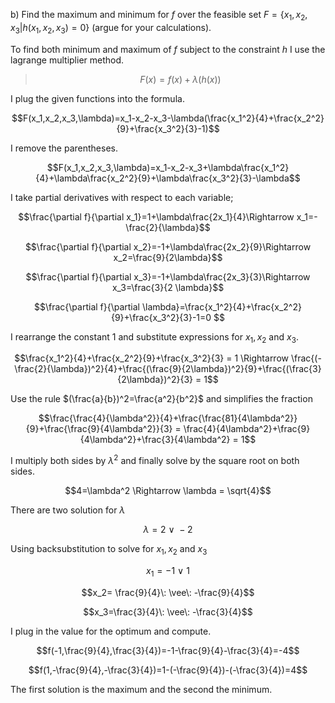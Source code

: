b) Find the maximum and minimum for $f$ over the feasible set $F=\{x_1,x_2,x_3|h(x_1,x_2,x_3)=0\}$ (argue for your calculations).

To find both minimum and maximum of $f$ subject to the constraint $h$ I use the lagrange multiplier method. 

> $$F(x)=f(x)+\lambda(h(x))$$

I plug the given functions into the formula.

$$F(x_1,x_2,x_3,\lambda)=x_1-x_2-x_3-\lambda(\frac{x_1^2}{4}+\frac{x_2^2}{9}+\frac{x_3^2}{3}-1)$$

I remove the parentheses.

$$F(x_1,x_2,x_3,\lambda)=x_1-x_2-x_3+\lambda\frac{x_1^2}{4}+\lambda\frac{x_2^2}{9}+\lambda\frac{x_3^2}{3}-\lambda$$ 

I take partial derivatives with respect to each variable;

$$\frac{\partial f}{\partial x_1}=1+\lambda\frac{2x_1}{4}\Rightarrow x_1=-\frac{2}{\lambda}$$

$$\frac{\partial f}{\partial x_2}=-1+\lambda\frac{2x_2}{9}\Rightarrow x_2=\frac{9}{2\lambda}$$

$$\frac{\partial f}{\partial x_3}=-1+\lambda\frac{2x_3}{3}\Rightarrow x_3=\frac{3}{2 \lambda}$$

$$\frac{\partial f}{\partial \lambda}=\frac{x_1^2}{4}+\frac{x_2^2}{9}+\frac{x_3^2}{3}-1=0 $$

I rearrange the constant $1$ and substitute expressions for $x_1, x_2$ and $x_3$.

$$\frac{x_1^2}{4}+\frac{x_2^2}{9}+\frac{x_3^2}{3} = 1 \Rightarrow \frac{(-\frac{2}{\lambda})^2}{4}+\frac{(\frac{9}{2\lambda})^2}{9}+\frac{(\frac{3}{2\lambda})^2}{3} = 1$$

Use the rule $(\frac{a}{b})^2=\frac{a^2}{b^2}$ and simplifies the fraction

$$\frac{\frac{4}{\lambda^2}}{4}+\frac{\frac{81}{4\lambda^2}}{9}+\frac{\frac{9}{4\lambda^2}}{3} = \frac{4}{4\lambda^2}+\frac{9}{4\lambda^2}+\frac{3}{4\lambda^2} = 1$$

I multiply both sides by $\lambda^2$ and finally solve by the square root on both sides.

$$4=\lambda^2 \Rightarrow \lambda = \sqrt{4}$$

There are two solution for $\lambda$

$$\lambda = 2\: \vee\: -2$$

Using backsubstitution to solve for $x_1, x_2$ and $x_3$

$$x_1=-1 \: \vee\: 1$$

$$x_2= \frac{9}{4}\: \vee\: -\frac{9}{4}$$

$$x_3=\frac{3}{4}\: \vee\: -\frac{3}{4}$$

I plug in the value for the optimum and compute.

$$f(-1,\frac{9}{4},\frac{3}{4})=-1-\frac{9}{4}-\frac{3}{4}=-4$$

$$f(1,-\frac{9}{4},-\frac{3}{4})=1-(-\frac{9}{4})-(-\frac{3}{4})=4$$

The first solution is the maximum and the second the minimum.